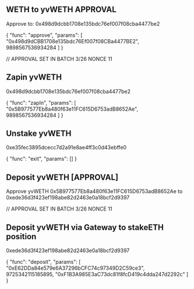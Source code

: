 ## WETH to yvWETH APPROVAL

Approve to: 0x498d9dcbb1708e135bdc76ef007f08cba4477be2

{
    "func": "approve",
    "params": [
        "0x498d9dCBB1708e135bdc76Ef007f08CBa4477BE2",
        9898567536934284
    ]
}

// APPROVAL SET IN BATCH 3/26 NONCE 11

## Zapin yvWETH

0x498d9dcbb1708e135bdc76ef007f08cba4477be2

{
    "func": "zapIn",
    "params": [
        "0x5B977577Eb8a480f63e11FC615D6753adB8652Ae",
        9898567536934284
    ]
}

## Unstake yvWETH

0xe35fec3895dcecc7d2a91e8ae4ff3c0d43ebffe0

{
    "func": "exit",
    "params": []
}

## Deposit yvWETH [APPROVAL]

Approve yvWETH 0x5B977577Eb8a480f63e11FC615D6753adB8652Ae to 0xede36d3f423ef198abe82d2463e0a18bcf2d9397

// APPROVAL SET IN BATCH 3/26 NONCE 11

## Deposit yvWETH via Gateway to stakeETH position
0xede36d3f423ef198abe82d2463e0a18bcf2d9397

{
    "func": "deposit",
    "params": [
        "0xE62DDa84e579e6A37296bCFC74c97349D2C59ce3",
        9725342115185895,
        "0xF1B3A985E3aC73dc81f8fcD419c4dda247d2292c"
    ]
}